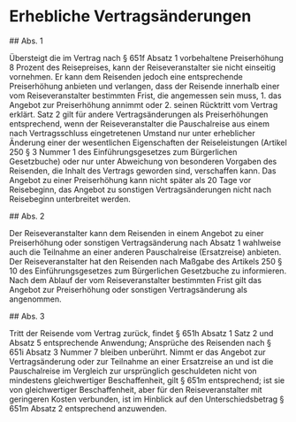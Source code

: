 # Erhebliche Vertragsänderungen



\#\# Abs. 1

 Übersteigt die im Vertrag nach § 651f Absatz 1 vorbehaltene Preiserhöhung 8 Prozent des Reisepreises, kann der Reiseveranstalter sie nicht einseitig vornehmen. Er kann dem Reisenden jedoch eine entsprechende Preiserhöhung anbieten und verlangen, dass der Reisende innerhalb einer vom Reiseveranstalter bestimmten Frist, die angemessen sein muss,  1\.
 das Angebot zur Preiserhöhung annimmt oder
 2\.
 seinen Rücktritt vom Vertrag erklärt.
Satz 2 gilt für andere Vertragsänderungen als Preiserhöhungen entsprechend, wenn der Reiseveranstalter die Pauschalreise aus einem nach Vertragsschluss eingetretenen Umstand nur unter erheblicher Änderung einer der wesentlichen Eigenschaften der Reiseleistungen (Artikel 250 § 3 Nummer 1 des Einführungsgesetzes zum Bürgerlichen Gesetzbuche) oder nur unter Abweichung von besonderen Vorgaben des Reisenden, die Inhalt des Vertrags geworden sind, verschaffen kann. Das Angebot zu einer Preiserhöhung kann nicht später als 20 Tage vor Reisebeginn, das Angebot zu sonstigen Vertragsänderungen nicht nach Reisebeginn unterbreitet werden.

\#\# Abs. 2

 Der Reiseveranstalter kann dem Reisenden in einem Angebot zu einer Preiserhöhung oder sonstigen Vertragsänderung nach Absatz 1 wahlweise auch die Teilnahme an einer anderen Pauschalreise (Ersatzreise) anbieten. Der Reiseveranstalter hat den Reisenden nach Maßgabe des Artikels 250 § 10 des Einführungsgesetzes zum Bürgerlichen Gesetzbuche zu informieren. Nach dem Ablauf der vom Reiseveranstalter bestimmten Frist gilt das Angebot zur Preiserhöhung oder sonstigen Vertragsänderung als angenommen.

\#\# Abs. 3

 Tritt der Reisende vom Vertrag zurück, findet § 651h Absatz 1 Satz 2 und Absatz 5 entsprechende Anwendung; Ansprüche des Reisenden nach § 651i Absatz 3 Nummer 7 bleiben unberührt. Nimmt er das Angebot zur Vertragsänderung oder zur Teilnahme an einer Ersatzreise an und ist die Pauschalreise im Vergleich zur ursprünglich geschuldeten nicht von mindestens gleichwertiger Beschaffenheit, gilt § 651m entsprechend; ist sie von gleichwertiger Beschaffenheit, aber für den Reiseveranstalter mit geringeren Kosten verbunden, ist im Hinblick auf den Unterschiedsbetrag § 651m Absatz 2 entsprechend anzuwenden. 

